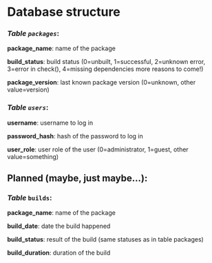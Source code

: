 # Database structure

### _Table `packages`_:
__package_name__: name of the package

__build_status__: build status (0=unbuilt, 1=successful, 2=unknown error, 3=error in check(), 4=missing dependencies more reasons to come!)

__package_version__: last known package version (0=unknown, other value=version)


### _Table `users`_:
__username__: username to log in

__password_hash__: hash of the password to log in

__user_role__: user role of the user (0=administrator, 1=guest, other value=something)

## Planned (maybe, just maybe...):
### _Table_ `builds`:
__package_name__: name of the package

__build_date__: date the build happened

__build_status__: result of the build (same statuses as in table packages)

__build_duration__: duration of the build